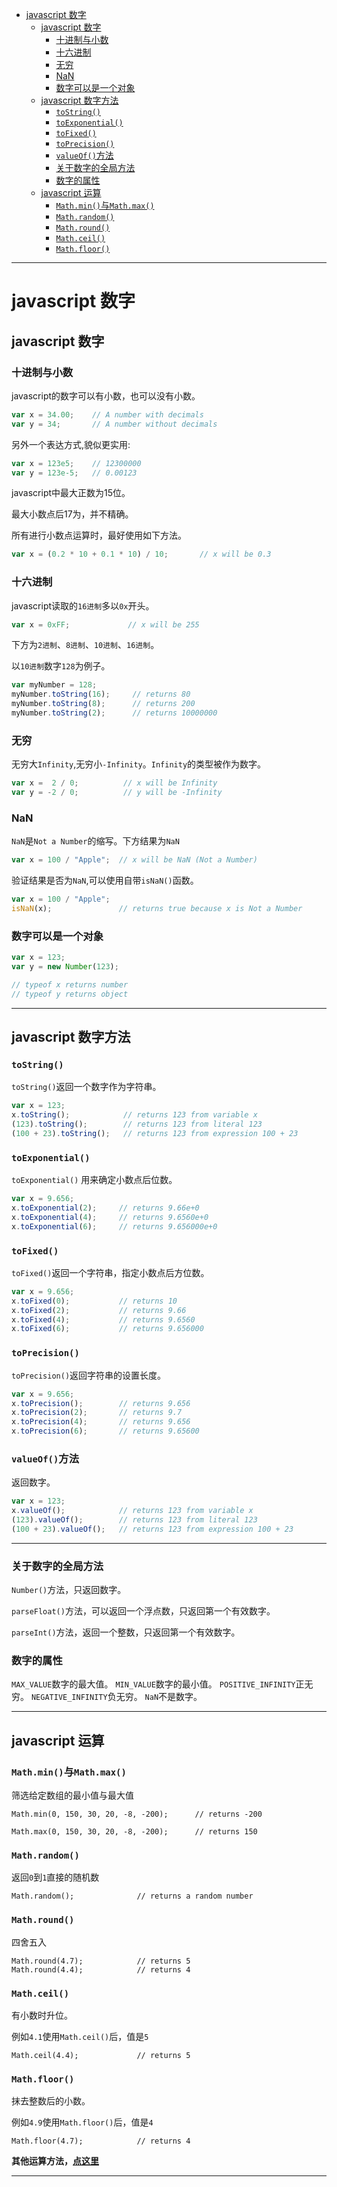 <!-- toc -->

- [javascript 数字](#javascript-数字)
	- [javascript 数字](#javascript-数字-1)
		- [十进制与小数](#十进制与小数)
		- [十六进制](#十六进制)
		- [无穷](#无穷)
		- [NaN](#nan)
		- [数字可以是一个对象](#数字可以是一个对象)
	- [javascript 数字方法](#javascript-数字方法)
		- [`toString()`](#tostring)
		- [`toExponential()`](#toexponential)
		- [`toFixed()`](#tofixed)
		- [`toPrecision()`](#toprecision)
		- [`valueOf()`方法](#valueof方法)
		- [关于数字的全局方法](#关于数字的全局方法)
		- [数字的属性](#数字的属性)
	- [javascript 运算](#javascript-运算)
		- [`Math.min()`与`Math.max()`](#mathmin与mathmax)
		- [`Math.random()`](#mathrandom)
		- [`Math.round()`](#mathround)
		- [`Math.ceil()`](#mathceil)
		- [`Math.floor()`](#mathfloor)

<!-- tocstop -->

 --------------------------------------------------------------------------------

# javascript 数字

## javascript 数字

### 十进制与小数

javascript的数字可以有小数，也可以没有小数。

```javascript
var x = 34.00;    // A number with decimals
var y = 34;       // A number without decimals
```

另外一个表达方式,貌似更实用:

```javascript
var x = 123e5;    // 12300000
var y = 123e-5;   // 0.00123
```

javascript中最大正数为15位。

最大小数点后17为，并不精确。

所有进行小数点运算时，最好使用如下方法。

```javascript
var x = (0.2 * 10 + 0.1 * 10) / 10;       // x will be 0.3
```

### 十六进制

javascript读取的`16进制`多以`0x`开头。

```javascript
var x = 0xFF;             // x will be 255
```

下方为`2进制`、`8进制`、`10进制`、`16进制`。

以`10进制`数字`128`为例子。

```javascript
var myNumber = 128;
myNumber.toString(16);     // returns 80
myNumber.toString(8);      // returns 200
myNumber.toString(2);      // returns 10000000
```

### 无穷

无穷大`Infinity`,无穷小`-Infinity`。`Infinity`的类型被作为数字。

```javascript
var x =  2 / 0;          // x will be Infinity
var y = -2 / 0;          // y will be -Infinity
```

### NaN

`NaN`是`Not a Number`的缩写。下方结果为`NaN`

```javascript
var x = 100 / "Apple";  // x will be NaN (Not a Number)
```

验证结果是否为`NaN`,可以使用自带`isNaN()`函数。

```javascript
var x = 100 / "Apple";
isNaN(x);               // returns true because x is Not a Number
```

### 数字可以是一个对象

```javascript
var x = 123;
var y = new Number(123);

// typeof x returns number
// typeof y returns object
```

--------------------------------------------------------------------------------

## javascript 数字方法

### `toString()`

`toString()`返回一个数字作为字符串。

```javascript
var x = 123;
x.toString();            // returns 123 from variable x
(123).toString();        // returns 123 from literal 123
(100 + 23).toString();   // returns 123 from expression 100 + 23
```

### `toExponential()`

`toExponential()` 用来确定小数点后位数。

```javascript
var x = 9.656;
x.toExponential(2);     // returns 9.66e+0
x.toExponential(4);     // returns 9.6560e+0
x.toExponential(6);     // returns 9.656000e+0
```

### `toFixed()`

`toFixed()`返回一个字符串，指定小数点后方位数。

```javascript
var x = 9.656;
x.toFixed(0);           // returns 10
x.toFixed(2);           // returns 9.66
x.toFixed(4);           // returns 9.6560
x.toFixed(6);           // returns 9.656000
```

### `toPrecision()`

`toPrecision()`返回字符串的设置长度。

```javascript
var x = 9.656;
x.toPrecision();        // returns 9.656
x.toPrecision(2);       // returns 9.7
x.toPrecision(4);       // returns 9.656
x.toPrecision(6);       // returns 9.65600
```

### `valueOf()`方法

返回数字。

```javascript
var x = 123;
x.valueOf();            // returns 123 from variable x
(123).valueOf();        // returns 123 from literal 123
(100 + 23).valueOf();   // returns 123 from expression 100 + 23
```

--------------------------------------------------------------------------------

### 关于数字的全局方法

`Number()`方法，只返回数字。

`parseFloat()`方法，可以返回一个浮点数，只返回第一个有效数字。

`parseInt()`方法，返回一个整数，只返回第一个有效数字。

### 数字的属性

`MAX_VALUE`数字的最大值。 `MIN_VALUE`数字的最小值。 `POSITIVE_INFINITY`正无穷。 `NEGATIVE_INFINITY`负无穷。 `NaN`不是数字。

--------------------------------------------------------------------------------

## javascript 运算

### `Math.min()`与`Math.max()`

筛选给定数组的最小值与最大值

```JS
Math.min(0, 150, 30, 20, -8, -200);      // returns -200

Math.max(0, 150, 30, 20, -8, -200);      // returns 150
```

### `Math.random()`

返回`0`到`1`直接的随机数

```JS
Math.random();              // returns a random number
```

### `Math.round()`

四舍五入

```JS
Math.round(4.7);            // returns 5
Math.round(4.4);            // returns 4
```

### `Math.ceil()`

有小数时升位。

例如`4.1`使用`Math.ceil()`后，值是`5`

```JS
Math.ceil(4.4);             // returns 5
```

### `Math.floor()`

抹去整数后的小数。

例如`4.9`使用`Math.floor()`后，值是`4`

```JS
Math.floor(4.7);            // returns 4
```

**其他运算方法，[点这里](http://www.w3schools.com/js/js_math.asp)**

--------------------------------------------------------------------------------
